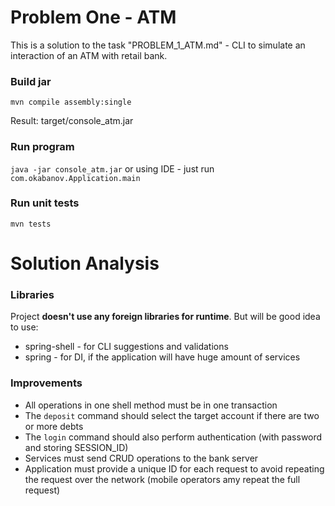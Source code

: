 Problem One - ATM
=================
This is a solution to the task "PROBLEM_1_ATM.md" - CLI  to simulate an interaction of an ATM with retail bank.

### Build jar
`mvn compile assembly:single`

Result: target/console_atm.jar

### Run program
`java -jar console_atm.jar` or using IDE - just run `com.okabanov.Application.main`

### Run unit tests
`mvn tests`

Solution Analysis
=================
### Libraries
Project **doesn't use any foreign libraries for runtime**. But will be good idea to use:
* spring-shell - for CLI suggestions and validations
* spring - for DI, if the application will have huge amount of services

### Improvements
* All operations in one shell method must be in one transaction
* The `deposit` command should select the target account if there are two or more debts
* The `login` command should also perform authentication (with password and storing SESSION_ID)
* Services must send CRUD operations to the bank server
* Application must provide a unique ID for each request to avoid repeating the request over the network (mobile operators amy repeat the full request)